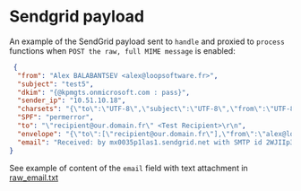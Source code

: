 # Sendgrid payload

An example of the SendGrid payload sent to `handle` and proxied to `process` functions when `POST the raw, full MIME message` is enabled:

```json
 {
  "from": "Alex BALABANTSEV <alex@loopsoftware.fr>",
  "subject": "test5",
  "dkim": "{@kpmgts.onmicrosoft.com : pass}",
  "sender_ip": "10.51.10.18",
  "charsets": "{\"to\":\"UTF-8\",\"subject\":\"UTF-8\",\"from\":\"UTF-8\"}",
  "SPF": "permerror",
  "to": "\"recipient@our.domain.fr\" <Test Recipient>\r\n",
  "envelope": "{\"to\":[\"recipient@our.domain.fr\"],\"from\":\"alex@loopsoftware.fr\"}",
  "email": "Received: by mx0035p1las1.sendgrid.net with SMTP id 2WJIIp3c2L Thu, 15 Feb 2018 17:30:06 +0000 (UTC) Received: from also-fr.letsignit.com (unknown [10.51.10.18]) by mx0035p1las1.sendgrid.net (Postfix) with ESMTPS id 961EA6E0F4E for <recipient@our.domain.fr>; Thu, 15 Feb 2018 17:30:05 +0000 (UTC) Received: from also-fr.letsignit.com (localhost [127.0..       <skipped raw email>  --_002_13A0F7535DD044BEA0C2DB97A03A82CEloopsoftwarefr_--"
}    
```

See example of content of the `email` field with text attachment in [raw_email.txt](./raw_email.txt) 
